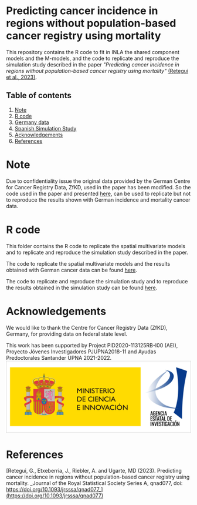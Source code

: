 # Predicting cancer incidence in regions without population-based cancer registry using mortality 

This repository contains the R code to fit in INLA the shared component models and the M-models, and the code to replicate and reproduce the simulation study described in the paper _"Predicting cancer incidence in regions without population-based cancer registry using mortality"_ [(Retegui et al., 2023)](https://doi.org/10.1093/jrsssa/qnad077).

## Table of contents

1.  [Note](#Note)
2.  [R code](#Rcode)
  1. [Germany data](#Germany)
  2. [Spanish Simulation Study](#Spain)
3.  [Acknowledgements](#Acknowledgements)
4.  [References](#Ref)

# Note <a name="Note"/>

Due to confidentiality issue the original data provided by the German Centre for Cancer Registry Data, ZfKD, used in the paper has been modified. So the code used in the paper and presented [here](https://github.com/spatialstatisticsupna/Project_cancer_incidence/tree/main/R), can be used to replicate but not to reproduce the results shown with German incidence and mortality cancer data.

# R code <a name="Rcode"/>
This folder contains the R code to replicate the spatial multivariate models and to replicate and reproduce the simulation study described in the paper.

The code to replicate the spatial multivariate models and the results obtained with German cancer data can be found [here](https://github.com/spatialstatisticsupna/Project_cancer_incidence/tree/main/R/Germany_data).

The code to replicate and reproduce the simulation study and to reproduce the results obtained in the simulation study can be found [here](https://github.com/spatialstatisticsupna/Project_cancer_incidence/tree/main/R/Spanish_Simulation_Study).

# Acknowledgements <a name="Acknowledgements"/>
We would like to thank the Centre for Cancer Registry Data (ZfKD), Germany, for providing data on federal state level.

This work has been supported by Project PID2020-113125RB-I00 (AEI), Proyecto Jóvenes Investigadores PJUPNA2018-11 and Ayudas Predoctorales Santander UPNA
2021-2022.
![plot](https://github.com/spatialstatisticsupna/Estimating_LOCP_cancer_mortality_rates/blob/main/micin-aei.jpg)

# References <a name="Ref"/>

[Retegui, G., Etxeberria, J., Riebler, A. and Ugarte, MD (2023). Predicting cancer incidence in regions without population-based cancer registry using mortality. _Journal of the Royal Statistical Society Series A, qnad077, doi: https://doi.org/10.1093/jrsssa/qnad077_](https://doi.org/10.1093/jrsssa/qnad077)
